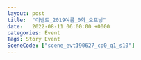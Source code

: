```yaml
---
layout: post
title:  "이벤트_2019여름_0화_오프닝"
date:   2022-08-11 06:00:00 +0000
categories: Event
Tags: Story Event
SceneCode: ["scene_evt190627_cp0_q1_s10"]
---
```

